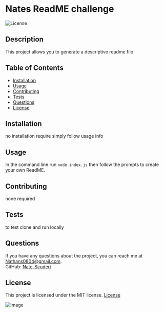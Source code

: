 # Nates ReadME challenge

![License](https://img.shields.io/badge/License-MIT-blue.svg)

## Description
This project allows you to generate a descriptive readme file

## Table of Contents
- [Installation](#installation)
- [Usage](#usage)
- [Contributing](#contributing)
- [Tests](#tests)
- [Questions](#questions)
- [License](#license)

## Installation
no installation require simply follow usage info

## Usage
In the command line run `node index.js` then follow the prompts to create your own ReadME.

## Contributing
none required

## Tests
to test clone and run locally

## Questions
If you have any questions about the project, you can reach me at [Nathans0804@gmail.com](mailto:Nathans0804@gmail.com).  
GitHub: [Nate-Scuderi](https://github.com/Nate-Scuderi)

## License

This project is licensed under the MIT license. [License](https://opensource.org/licenses/MIT)
  
![image](https://github.com/user-attachments/assets/85d44ece-3d30-4a24-8fde-b5a035a2efc0)

